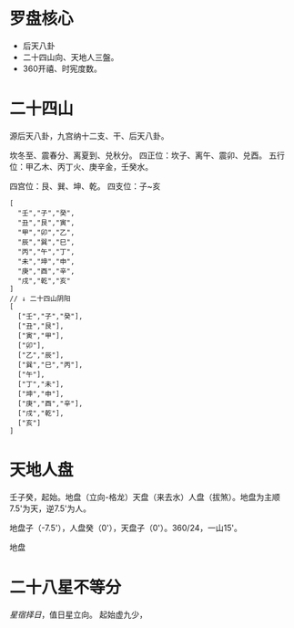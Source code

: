 # 罗盘核心
- 后天八卦
- 二十四山向、天地人三盤。
- 360开禧、时宪度数。

# 二十四山
源后天八卦，九宫纳十二支、干、后天八卦。

坎冬至、震春分、离夏到、兑秋分。
四正位：坎子、离午、震卯、兑酉。
五行位：甲乙木、丙丁火、庚辛金，壬癸水。

四宫位：艮、巽、坤、乾。
四支位：子~亥

```
[
  "壬","子","癸",
  "丑","艮","寅",
  "甲","卯","乙",
  "辰","巽","巳",
  "丙","午","丁",
  "未","坤","申",
  "庚","酉","辛",
  "戌","乾","亥"
]
// ↓ 二十四山阴阳
[
  ["壬","子","癸"],
  ["丑","艮"],
  ["寅","甲"],
  ["卯"],
  ["乙","辰"],
  ["巽","巳","丙"],
  ["午"],
  ["丁","未"],
  ["坤","申"],
  ["庚","酉","辛"],
  ["戌","乾"],
  ["亥"]
]

```

# 天地人盘
壬子癸，起始。地盘（立向-格龙）天盘（来去水）人盘（拔煞）。地盘为主顺7.5'为天，逆7.5'为人。

地盘子（-7.5'），人盘癸（0'），天盘子（0'）。360/24，一山15'。

地盘

# 二十八星不等分
*星宿择日*，值日星立向。
起始虚九少，